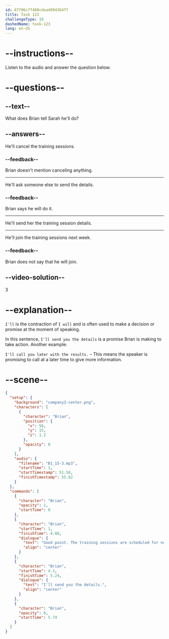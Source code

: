 ```yaml
---
id: 67f06c7f408cdea4694364f7
title: Task 123
challengeType: 19
dashedName: task-123
lang: en-US
---
```


<!-- (Audio) Brian: Good point. The training sessions are scheduled for next week. I'll send you the details. -->

# --instructions--

Listen to the audio and answer the question below.

# --questions--

## --text--

What does Brian tell Sarah he'll do?

## --answers--

He'll cancel the training sessions.

### --feedback--

Brian doesn't mention canceling anything.

---

He'll ask someone else to send the details.

### --feedback--

Brian says he will do it.

---

He'll send her the training session details.

---

He'll join the training sessions next week.

### --feedback--

Brian does not say that he will join.

## --video-solution--

3

# --explanation--

`I'll` is the contraction of `I will` and is often used to make a decision or promise at the moment of speaking. 

In this sentence, `I'll send you the details` is a promise Brian is making to take action. Another example: 

`I'll call you later with the results.` – This means the speaker is promising to call at a later time to give more information.

# --scene--

```json
{
  "setup": {
    "background": "company2-center.png",
    "characters": [
      {
        "character": "Brian",
        "position": {
          "x": 50,
          "y": 15,
          "z": 1.2
        },
        "opacity": 0
      }
    ],
    "audio": {
      "filename": "B1_15-3.mp3",
      "startTime": 1,
      "startTimestamp": 51.58,
      "finishTimestamp": 55.82
    }
  },
  "commands": [
    {
      "character": "Brian",
      "opacity": 1,
      "startTime": 0
    },
    {
      "character": "Brian",
      "startTime": 1,
      "finishTime": 4.08,
      "dialogue": {
        "text": "Good point. The training sessions are scheduled for next week.",
        "align": "center"
      }
    },
    {
      "character": "Brian",
      "startTime": 4.3,
      "finishTime": 5.24,
      "dialogue": {
        "text": "I'll send you the details.",
        "align": "center"
      }
    },
    {
      "character": "Brian",
      "opacity": 0,
      "startTime": 5.74
    }
  ]
}
```
